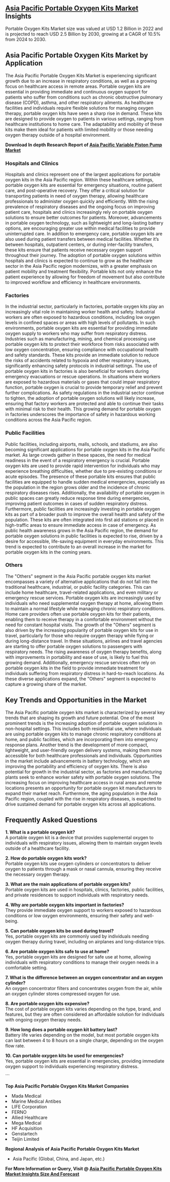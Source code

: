 <h2><a href="https://www.verifiedmarketreports.com/download-sample/?rid=351946&amp;utm_source=Github-Feb&amp;utm_medium=219" target="_blank">Asia Pacific Portable Oxygen Kits Market</a> Insights</h2><p>Portable Oxygen Kits Market size was valued at USD 1.2 Billion in 2022 and is projected to reach USD 2.5 Billion by 2030, growing at a CAGR of 10.5% from 2024 to 2030.</p><p><h2>Asia Pacific Portable Oxygen Kits Market by Application</h2> <p>The Asia Pacific Portable Oxygen Kits Market is experiencing significant growth due to an increase in respiratory conditions, as well as a growing focus on healthcare access in remote areas. Portable oxygen kits are essential in providing immediate and continuous oxygen support for patients who suffer from conditions such as chronic obstructive pulmonary disease (COPD), asthma, and other respiratory ailments. As healthcare facilities and individuals require flexible solutions for managing oxygen therapy, portable oxygen kits have seen a sharp rise in demand. These kits are designed to provide oxygen to patients in various settings, ranging from healthcare institutions to home care. The adaptability and mobility of these kits make them ideal for patients with limited mobility or those needing oxygen therapy outside of a hospital environment. <p><strong>Download In depth Research Report of <a href="https://www.verifiedmarketreports.com/download-sample/?rid=236118&amp;utm_source=Pulse-Dec&amp;utm_medium=219" target="_blank">Asia Pacific Variable Piston Pump Market</a></strong></p></p> <h3>Hospitals and Clinics</h3> <p>Hospitals and clinics represent one of the largest applications for portable oxygen kits in the Asia Pacific region. Within these healthcare settings, portable oxygen kits are essential for emergency situations, routine patient care, and post-operative recovery. They offer a critical solution for transporting patients in need of oxygen therapy, allowing healthcare professionals to administer oxygen quickly and efficiently. With the rising prevalence of respiratory diseases and the ongoing focus on improving patient care, hospitals and clinics increasingly rely on portable oxygen solutions to ensure better outcomes for patients. Moreover, advancements in portable oxygen technology, such as lightweight and long-lasting battery options, are encouraging greater use within medical facilities to provide uninterrupted care. In addition to emergency care, portable oxygen kits are also used during patient transfers between medical facilities. Whether it’s between hospitals, outpatient centers, or during inter-facility transfers, these kits ensure that patients receive necessary oxygen support throughout their journey. The adoption of portable oxygen solutions within hospitals and clinics is expected to continue to grow as the healthcare sector in the Asia Pacific region modernizes, with a greater emphasis on patient mobility and treatment flexibility. Portable kits not only enhance the patient experience by allowing for freedom of movement but also contribute to improved workflow and efficiency in healthcare environments. <h3>Factories</h3> <p>In the industrial sector, particularly in factories, portable oxygen kits play an increasingly vital role in maintaining worker health and safety. Industrial workers are often exposed to hazardous conditions, including low oxygen levels in confined spaces or areas with high levels of pollutants. In such environments, portable oxygen kits are essential for providing immediate oxygen supply to workers who may suffer from respiratory distress. Industries such as manufacturing, mining, and chemical processing use portable oxygen kits to protect their workforce from risks associated with low oxygen concentration, ensuring compliance with occupational health and safety standards. These kits provide an immediate solution to reduce the risks of accidents related to hypoxia and other respiratory issues, significantly enhancing safety protocols in industrial settings. The use of portable oxygen kits in factories is also beneficial for workers during emergency evacuations or rescue operations. In situations where workers are exposed to hazardous materials or gases that could impair respiratory function, portable oxygen is crucial to provide temporary relief and prevent further complications. As safety regulations in the industrial sector continue to tighten, the adoption of portable oxygen solutions will likely increase, ensuring that factory workers are protected and able to continue their tasks with minimal risk to their health. This growing demand for portable oxygen in factories underscores the importance of safety in hazardous working conditions across the Asia Pacific region. <h3>Public Facilities</h3> <p>Public facilities, including airports, malls, schools, and stadiums, are also becoming significant applications for portable oxygen kits in the Asia Pacific market. As large crowds gather in these spaces, the need for medical readiness in the event of a respiratory emergency is crucial. Portable oxygen kits are used to provide rapid intervention for individuals who may experience breathing difficulties, whether due to pre-existing conditions or acute episodes. The presence of these portable kits ensures that public facilities are equipped to handle sudden medical emergencies, especially as the population in the region grows older and the incidence of chronic respiratory diseases rises. Additionally, the availability of portable oxygen in public spaces can greatly reduce response time during emergencies, improving patient outcomes in cases of sudden respiratory distress. Furthermore, public facilities are increasingly investing in portable oxygen kits as part of a broader push to improve the overall health and safety of the population. These kits are often integrated into first aid stations or placed in high-traffic areas to ensure immediate access in case of emergency. As public health awareness grows in the Asia Pacific region, the demand for portable oxygen solutions in public facilities is expected to rise, driven by a desire for accessible, life-saving equipment in everyday environments. This trend is expected to contribute to an overall increase in the market for portable oxygen kits in the coming years. <h3>Others</h3> <p>The "Others" segment in the Asia Pacific portable oxygen kits market encompasses a variety of alternative applications that do not fall into the traditional healthcare, industrial, or public facility categories. This can include home healthcare, travel-related applications, and even military or emergency rescue services. Portable oxygen kits are increasingly used by individuals who need supplemental oxygen therapy at home, allowing them to maintain a normal lifestyle while managing chronic respiratory conditions. Home care providers often use portable oxygen kits for their patients, enabling them to receive therapy in a comfortable environment without the need for constant hospital visits. The growth of the "Others" segment is also driven by the increasing popularity of portable oxygen kits for use in travel, particularly for those who require oxygen therapy while flying or during long-distance travel. In these situations, airlines and travel agencies are starting to offer portable oxygen solutions to passengers with respiratory needs. The rising awareness of oxygen therapy benefits, along with improvements in portability and ease of use, is likely to fuel this growing demand. Additionally, emergency rescue services often rely on portable oxygen kits in the field to provide immediate treatment for individuals suffering from respiratory distress in hard-to-reach locations. As these diverse applications expand, the "Others" segment is expected to capture a growing share of the market. <h2>Key Trends and Opportunities in the Market</h2> <p>The Asia Pacific portable oxygen kits market is characterized by several key trends that are shaping its growth and future potential. One of the most prominent trends is the increasing adoption of portable oxygen solutions in non-hospital settings. This includes both residential use, where individuals are using portable oxygen kits to manage chronic respiratory conditions at home, and public facilities, which are incorporating them into emergency response plans. Another trend is the development of more compact, lightweight, and user-friendly oxygen delivery systems, making them more accessible for both healthcare professionals and individuals. Opportunities in the market include advancements in battery technology, which are improving the portability and efficiency of oxygen kits. There is also potential for growth in the industrial sector, as factories and manufacturing plants seek to enhance worker safety with portable oxygen solutions. The increasing focus on improving healthcare access in rural areas and remote locations presents an opportunity for portable oxygen kit manufacturers to expand their market reach. Furthermore, the aging population in the Asia Pacific region, coupled with the rise in respiratory diseases, is expected to drive sustained demand for portable oxygen kits across all applications. <h2>Frequently Asked Questions</h2> <p><strong>1. What is a portable oxygen kit?</strong><br>A portable oxygen kit is a device that provides supplemental oxygen to individuals with respiratory issues, allowing them to maintain oxygen levels outside of a healthcare facility.</p> <p><strong>2. How do portable oxygen kits work?</strong><br>Portable oxygen kits use oxygen cylinders or concentrators to deliver oxygen to patients through a mask or nasal cannula, ensuring they receive the necessary oxygen therapy.</p> <p><strong>3. What are the main applications of portable oxygen kits?</strong><br>Portable oxygen kits are used in hospitals, clinics, factories, public facilities, and private residences to support individuals with respiratory needs.</p> <p><strong>4. Why are portable oxygen kits important in factories?</strong><br>They provide immediate oxygen support to workers exposed to hazardous conditions or low oxygen environments, ensuring their safety and well-being.</p> <p><strong>5. Can portable oxygen kits be used during travel?</strong><br>Yes, portable oxygen kits are commonly used by individuals needing oxygen therapy during travel, including on airplanes and long-distance trips.</p> <p><strong>6. Are portable oxygen kits safe to use at home?</strong><br>Yes, portable oxygen kits are designed for safe use at home, allowing individuals with respiratory conditions to manage their oxygen needs in a comfortable setting.</p> <p><strong>7. What is the difference between an oxygen concentrator and an oxygen cylinder?</strong><br>An oxygen concentrator filters and concentrates oxygen from the air, while an oxygen cylinder stores compressed oxygen for use.</p> <p><strong>8. Are portable oxygen kits expensive?</strong><br>The cost of portable oxygen kits varies depending on the type, brand, and features, but they are often considered an affordable solution for individuals with ongoing oxygen therapy needs.</p> <p><strong>9. How long does a portable oxygen kit battery last?</strong><br>Battery life varies depending on the model, but most portable oxygen kits can last between 4 to 8 hours on a single charge, depending on the oxygen flow rate.</p> <p><strong>10. Can portable oxygen kits be used for emergencies?</strong><br>Yes, portable oxygen kits are essential in emergencies, providing immediate oxygen support to individuals experiencing respiratory distress.</p> ```</p><p><strong>Top Asia Pacific Portable Oxygen Kits Market Companies</strong></p><div data-test-id=""><p><li>Mada Medical</li><li> Marine Medical Antibes</li><li> LIFE Corporation</li><li> FERNO</li><li> Allied Healthcare</li><li> Mega Medical</li><li> HF Acquisition</li><li> Genstartech</li><li> Teijin Limited</li></p><div><strong>Regional Analysis of&nbsp;Asia Pacific Portable Oxygen Kits Market</strong></div><ul><li dir="ltr"><p dir="ltr">Asia Pacific (Global, China, and Japan, etc.)</p></li></ul><p><strong>For More Information or Query, Visit @&nbsp;</strong><strong><a href="https://www.verifiedmarketreports.com/product/portable-oxygen-kits-market/?utm_source=Github-Feb&amp;utm_medium=219" target="_blank">Asia Pacific Portable Oxygen Kits Market Insights Size And Forecast</a></strong></p></div><h2>&nbsp;</h2><div data-test-id="">&nbsp;</div>

